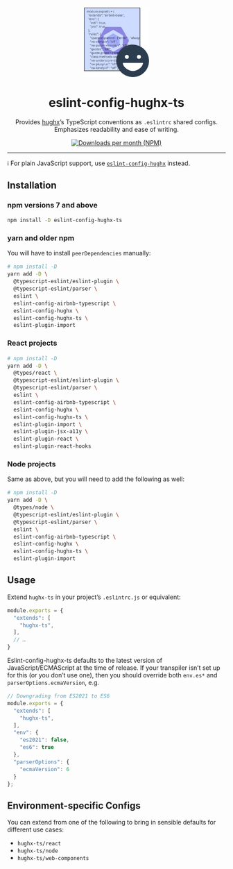 <p align="center"><img src="https://raw.githubusercontent.com/HughxDev/eslint-config-hughx-ts/master/eslint-config-hughx-ts.svg?sanitize=true" width="150" alt="logo" /></p>

<h1 align="center">eslint-config-hughx-ts</h1>

<p align="center">Provides <a href="https://hughx.dev/from-github-elint-config-hughx-ts">hughx</a>’s TypeScript conventions as <code>.eslintrc</code> shared configs.<br />Emphasizes readability and ease of writing.</p>

<p align="center"><a href="https://www.npmjs.com/package/eslint-config-hughx-ts"><img src="https://img.shields.io/npm/dm/eslint-config-hughx-ts.svg" alt="Downloads per month (NPM)"></a></p>

----

ℹ️ For plain JavaScript support, use [`eslint-config-hughx`](https://github.com/HughxDev/eslint-config-hughx) instead.

## Installation

### npm versions 7 and above

```zsh
npm install -D eslint-config-hughx-ts
```

### yarn and older npm

You will have to install `peerDependencies` manually:

```zsh
# npm install -D
yarn add -D \
  @typescript-eslint/eslint-plugin \
  @typescript-eslint/parser \
  eslint \
  eslint-config-airbnb-typescript \
  eslint-config-hughx \
  eslint-config-hughx-ts \
  eslint-plugin-import
```

### React projects

```zsh
# npm install -D
yarn add -D \
  @types/react \
  @typescript-eslint/eslint-plugin \
  @typescript-eslint/parser \
  eslint \
  eslint-config-airbnb-typescript \
  eslint-config-hughx \
  eslint-config-hughx-ts \
  eslint-plugin-import \
  eslint-plugin-jsx-a11y \
  eslint-plugin-react \
  eslint-plugin-react-hooks
```

### Node projects

Same as above, but you will need to add the following as well:

```zsh
# npm install -D
yarn add -D \
  @types/node \
  @typescript-eslint/eslint-plugin \
  @typescript-eslint/parser \
  eslint \
  eslint-config-airbnb-typescript \
  eslint-config-hughx \
  eslint-config-hughx-ts \
  eslint-plugin-import
```

## Usage

Extend `hughx-ts` in your project’s `.eslintrc.js` or equivalent:

```js
module.exports = {
  "extends": [
    "hughx-ts",
  ],
  // …
}
```

Eslint-config-hughx-ts defaults to the latest version of JavaScript/ECMAScript at the time of release. If your transpiler isn’t set up for this (or you don’t use one), then you should override both `env.es*` and `parserOptions.ecmaVersion`, e.g.

```js
// Downgrading from ES2021 to ES6
module.exports = {
  "extends": [
    "hughx-ts",
  ],
  "env": {
    "es2021": false,
    "es6": true
  },
  "parserOptions": {
    "ecmaVersion": 6
  }
};
```

## Environment-specific Configs

You can extend from one of the following to bring in sensible defaults for different use cases:

- `hughx-ts/react`
- `hughx-ts/node`
- `hughx-ts/web-components`